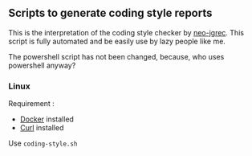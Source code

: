 ## Scripts to generate coding style reports

This is the interpretation of the coding style checker by [neo-jgrec](https://github.com/neo-jgrec).
This script is fully automated and be easily use by lazy people like me.

The powershell script  has not been changed, because, who uses powershell anyway?

### Linux

Requirement :
- [Docker](https://docs.docker.com/engine/install/) installed
- [Curl](https://curl.se/download.html) installed

Use `coding-style.sh`
